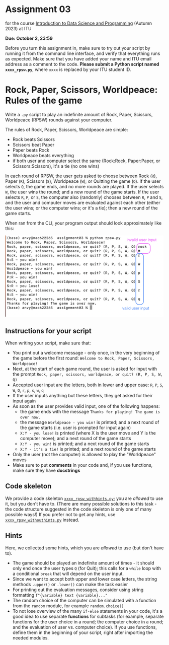 # Assignment 03

for the course [Introduction to Data Science and Programming](https://learnit.itu.dk/course/view.php?id=3022199) (Autumn 2023) at ITU

**Due: October 2, 23:59**

Before you turn this assignment in, make sure to try out your script by running it from the command line interface, and verify that everything runs as expected. Make sure that you have added your name and ITU email address as a comment to the code. **Please submit a Python script named `xxxx_rpsw.py`**, where `xxxx` is replaced by your ITU student ID.

# Rock, Paper, Scissors, Worldpeace: Rules of the game

Write a `.py` script to play an indefinite amount of Rock, Paper, Scissors, Worldpeace (RPSW) rounds against your computer. 

The rules of Rock, Paper, Scissors, Worldpeace are simple:
* Rock beats Scissors
* Scissors beat Paper
* Paper beats Rock
* Worldpeace beats everything
* if both user and computer select the same (Rock:Rock, Paper:Paper, or Scissors:Scissors), it's a tie (no one wins)

In each round of RPSW, the user gets asked to choose between Rock (`R`), Paper (`R`), Scissors (`S`), Worldpeace (`W`); or Quitting the game (`Q`). If the user selects `Q`, the game ends, and no more rounds are played. If the user selects `W`, the user wins the round; and a new round of the game starts. If the user selects `R`, `P`, or `S`, the computer also (randomly) chooses between `R`, `P` and `S`, and the user and computer moves are evaluated against each other (either the user wins; or the computer wins; or it's a tie); then a new round of the game starts. 

When ran from the CLI, your program output should look approximately like this:

<p style="text-align:left;">
    <img src="../../images/rpsw.png" alt="Rock, Paper, Scissors, Worldpeace from the CLI" width=750px>
</p>

## Instructions for your script

When writing your script, make sure that:
* You print out a welcome message - only once, in the very beginning of the game before the first round: `Welcome to Rock, Paper, Scissors, Worldpeace!`
* Next, at the start of each game round, the user is asked for input with the prompt `Rock, paper, scissors, worldpeace, or quit? (R, P, S, W, Q)`
* Accepted user input are the letters, both in lower and upper case: `R`, `P`, `S`, `W`, `Q`, `r`, `p`, `s`, `w`, `q`
* If the user inputs anything but these letters, they get asked for their input again
* As soon as the user provides valid input, one of the following happens:
    * the game ends with the message `Thanks for playing! The game is over now.`
    * the message `Worldpeace - you win!` is printed; and a next round of the game starts (i.e. user is prompted for input again)
    * `X:Y - you lose!` is printed (where X is the user move and Y is the computer move); and a next round of the game starts
    * `X:Y - you win!` is printed; and a next round of the game starts
    * `X:Y - it's a tie!` is printed; and a next round of the game starts
* Only the user (not the computer) is allowed to play the "Worldpeace" moves
* Make sure to put **comments** in your code and, if you use functions, make sure they have **docstrings** 

## Code skeleton

We provide a code skeleton [`xxxx_rpsw_withhints.py`](https://github.com/anastassiavybornova/pythoncrashcourse/blob/main/assignments/assignment03/xxxx_rpsw_withhints.py); you are *allowed* to use it, but you don't have to. (There are many possible solutions to this task - the code structure suggested in the code skeleton is only one of many possible ways!) If you prefer not to get any hints, use [`xxxx_rpsw_withouthints.py`](https://github.com/anastassiavybornova/pythoncrashcourse/blob/main/assignments/assignment03/xxxx_rpsw_withouthints.py) instead.

## Hints

Here, we collected some hints, which you are *allowed* to use (but don't have to).

* The game should be played an indefinite amount of times - it should only end once the user types `Q` (for Quit); this calls for a `while` loop with a conditional `break` that will depend on the user input.
* Since we want to accept both upper and lower case letters, the string methods `.upper()` or `.lower()` can make the task easier
* For printing out the evaluation messages, consider using string formatting `f"{variable} text {variable}..."`
* The random choice of the computer can be simulated with a function from the `random` module, for example `random.choice()`
* To not lose overview of the many `if-else` statements in your code, it's a good idea to use separate **functions** for subtasks (for example, separate functions for the user choice in a round; the computer choice in a round; and the evaluation of user vs. computer choice). If you use functions, define them in the beginning of your script, right after importing the needed modules.